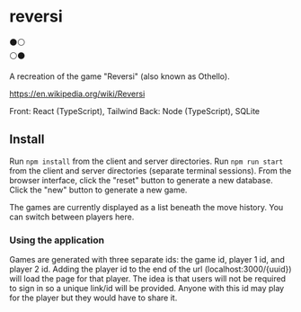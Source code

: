 # reversi

⚫️⚪️\
⚪️⚫️

A recreation of the game "Reversi" (also known as Othello).

<https://en.wikipedia.org/wiki/Reversi>

Front: React (TypeScript), Tailwind
Back: Node (TypeScript), SQLite

## Install

Run `npm install` from the client and server directories.
Run `npm run start` from the client and server directories (separate terminal sessions).
From the browser interface, click the "reset" button to generate a new database.
Click the "new" button to generate a new game.

The games are currently displayed as a list beneath the move history. You can switch between players here.

### Using the application

Games are generated with three separate ids: the game id, player 1 id, and player 2 id. Adding the player id to the end of the url (localhost:3000/{uuid}) will load the page for that player. The idea is that users will not be required to sign in so a unique link/id will be provided. Anyone with this id may play for the player but they would have to share it.
